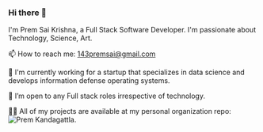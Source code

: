 ### Hi there 👋

I'm Prem Sai Krishna, a Full Stack Software Developer. I'm passionate about Technology, Science, Art.

📫 How to reach me: 143premsai@gmail.com

🔭 I'm currently working for a startup that specializes in data science and develops information defense operating systems.

🤝 I’m open to any Full stack roles irrespective of technology.

👨‍💻 All of my projects are available at my personal organization repo: ![Prem Kandagattla](https://github.com/orgs/premkandagattla/).
